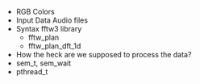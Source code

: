 * RGB Colors
* Input Data Audio files
* Syntax fftw3 library
    * fftw_plan
    * fftw_plan_dft_1d
* How the heck are we supposed to process the data?
* sem_t, sem_wait
* pthread_t
